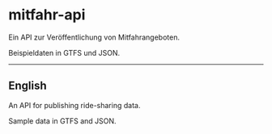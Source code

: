 # mitfahr-api

Ein API zur Veröffentlichung von Mitfahrangeboten.

Beispieldaten in GTFS und JSON.

----

## English

An API for publishing ride-sharing data.

Sample data in GTFS and JSON.
